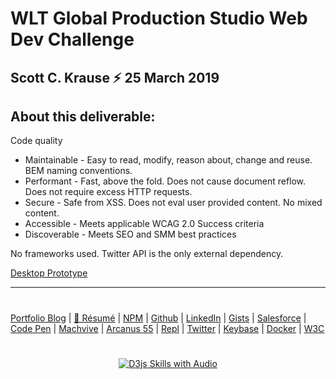 # WLT Global Production Studio Web Dev Challenge 
Scott C. Krause ⚡️ 25 March 2019
-
About this deliverable:
-

Code quality
- Maintainable - Easy to read, modify, reason about, change and reuse. BEM naming conventions.
- Performant - Fast, above the fold. Does not cause document reflow. Does not require excess  HTTP requests.
- Secure - Safe from XSS. Does not eval user provided content. No mixed content.
- Accessible - Meets applicable WCAG 2.0 Success criteria
- Discoverable - Meets SEO and SMM best practices

No frameworks used. Twitter API is the only external dependency.

[Desktop Prototype](https://neodigm.github.io/wlt_global_production_studio/)


---
#
[Portfolio Blog](https://www.theScottKrause.com) |
[🦄 Résumé](https://thescottkrause.com/Arcanus_Scott_C_Krause_2020.pdf) |
[NPM](https://www.npmjs.com/~neodigm) |
[Github](https://github.com/neodigm) |
[LinkedIn](https://www.linkedin.com/in/neodigm55/) |
[Gists](https://gist.github.com/neodigm?direction=asc&sort=created) |
[Salesforce](https://trailblazer.me/id/skrause) |
[Code Pen](https://codepen.io/neodigm24) |
[Machvive](https://machvive.com/) |
[Arcanus 55](https://www.arcanus55.com/) |
[Repl](https://repl.it/@neodigm) |
[Twitter](https://twitter.com/neodigm24) |
[Keybase](https://keybase.io/neodigm) |
[Docker](https://hub.docker.com/u/neodigm) |
[W3C](https://www.w3.org/users/123844)
#


<p align="center">
  <a target="_blank" href="https://thescottkrause.com/d3_datavis_skills.html">
  <img src="https://repository-images.githubusercontent.com/178555357/2b6ad880-7aa0-11ea-8dde-63e70187e3e9" title="D3js Skills with Audio">
  </a>
</p>

